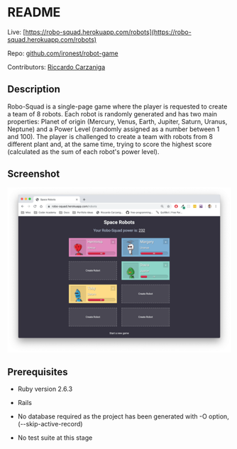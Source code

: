 # README

Live: [https://robo-squad.herokuapp.com/robots](https://robo-squad.herokuapp.com/robots)

Repo: [github.com/ironest/robot-game](https://github.com/ironest/robot-game)

Contributors: [Riccardo Carzaniga](https://github.com/ironest)

## Description

Robo-Squad is a single-page game where the player is requested to create a team of 8 robots. Each robot is randomly generated and has two main properties: Planet of origin (Mercury, Venus, Earth, Jupiter, Saturn, Uranus, Neptune) and a Power Level (randomly assigned as a number between 1 and 100).
The player is challenged to create a team with robots from 8 different plant and, at the same time, trying to score the highest score (calculated as the sum of each robot's power level).

## Screenshot

![Sample Game](./docs/sample_game.png "Sample Game")


## Prerequisites

* Ruby version 2.6.3

* Rails

* No database required as the project has been generated with -O option, (--skip-active-record)

* No test suite at this stage
